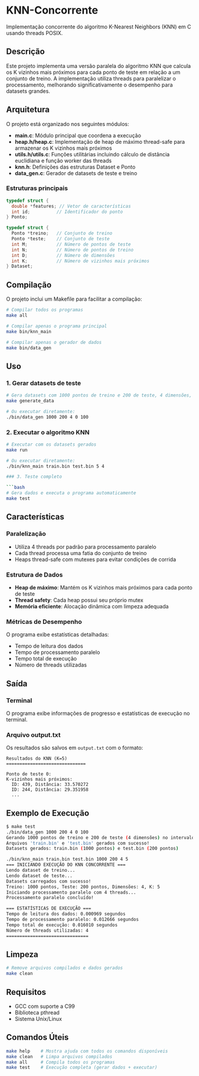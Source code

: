 # KNN-Concorrente

Implementação concorrente do algoritmo K-Nearest Neighbors (KNN) em C usando threads POSIX.

## Descrição

Este projeto implementa uma versão paralela do algoritmo KNN que calcula os K vizinhos mais próximos para cada ponto de teste em relação a um conjunto de treino. A implementação utiliza threads para paralelizar o processamento, melhorando significativamente o desempenho para datasets grandes.

## Arquitetura

O projeto está organizado nos seguintes módulos:

- **main.c**: Módulo principal que coordena a execução
- **heap.h/heap.c**: Implementação de heap de máximo thread-safe para armazenar os K vizinhos mais próximos
- **utils.h/utils.c**: Funções utilitárias incluindo cálculo de distância euclidiana e função worker das threads
- **knn.h**: Definições das estruturas Dataset e Ponto
- **data_gen.c**: Gerador de datasets de teste e treino

### Estruturas principais

```c
typedef struct {
  double *features; // Vetor de características
  int id;          // Identificador do ponto
} Ponto;

typedef struct {
  Ponto *treino;   // Conjunto de treino
  Ponto *teste;    // Conjunto de teste
  int M;           // Número de pontos de teste
  int N;           // Número de pontos de treino
  int D;           // Número de dimensões
  int K;           // Número de vizinhos mais próximos
} Dataset;
```

## Compilação

O projeto inclui um Makefile para facilitar a compilação:

```bash
# Compilar todos os programas
make all

# Compilar apenas o programa principal
make bin/knn_main

# Compilar apenas o gerador de dados
make bin/data_gen
```

## Uso

### 1. Gerar datasets de teste

```bash
# Gera datasets com 1000 pontos de treino e 200 de teste, 4 dimensões, valores entre 0 e 100
make generate_data

# Ou executar diretamente:
./bin/data_gen 1000 200 4 0 100
```

### 2. Executar o algoritmo KNN

```bash
# Executar com os datasets gerados
make run

# Ou executar diretamente:
./bin/knn_main train.bin test.bin 5 4

### 3. Teste completo

```bash
# Gera dados e executa o programa automaticamente
make test
```

## Características

### Paralelização

- Utiliza 4 threads por padrão para processamento paralelo
- Cada thread processa uma fatia do conjunto de treino
- Heaps thread-safe com mutexes para evitar condições de corrida

### Estrutura de Dados

- **Heap de máximo**: Mantém os K vizinhos mais próximos para cada ponto de teste
- **Thread safety**: Cada heap possui seu próprio mutex
- **Memória eficiente**: Alocação dinâmica com limpeza adequada

### Métricas de Desempenho

O programa exibe estatísticas detalhadas:
- Tempo de leitura dos dados
- Tempo de processamento paralelo
- Tempo total de execução
- Número de threads utilizadas

## Saída

### Terminal
O programa exibe informações de progresso e estatísticas de execução no terminal.

### Arquivo output.txt
Os resultados são salvos em `output.txt` com o formato:
```
Resultados do KNN (K=5)
==============================

Ponto de teste 0:
K-vizinhos mais próximos:
  ID: 439, Distância: 33.570272
  ID: 244, Distância: 29.351958
  ...
```

## Exemplo de Execução

```bash
$ make test
./bin/data_gen 1000 200 4 0 100
Gerando 1000 pontos de treino e 200 de teste (4 dimensões) no intervalo [0.00, 100.00]
Arquivos 'train.bin' e 'test.bin' gerados com sucesso!
Datasets gerados: train.bin (1000 pontos) e test.bin (200 pontos)

./bin/knn_main train.bin test.bin 1000 200 4 5
=== INICIANDO EXECUÇÃO DO KNN CONCORRENTE ===
Lendo dataset de treino...
Lendo dataset de teste...
Datasets carregados com sucesso!
Treino: 1000 pontos, Teste: 200 pontos, Dimensões: 4, K: 5
Iniciando processamento paralelo com 4 threads...
Processamento paralelo concluído!

=== ESTATÍSTICAS DE EXECUÇÃO ===
Tempo de leitura dos dados: 0.000969 segundos
Tempo de processamento paralelo: 0.012666 segundos
Tempo total de execução: 0.016010 segundos
Número de threads utilizadas: 4
===============================
```

## Limpeza

```bash
# Remove arquivos compilados e dados gerados
make clean
```

## Requisitos

- GCC com suporte a C99
- Biblioteca pthread
- Sistema Unix/Linux

## Comandos Úteis

```bash
make help    # Mostra ajuda com todos os comandos disponíveis
make clean   # Limpa arquivos compilados
make all     # Compila todos os programas
make test    # Execução completa (gerar dados + executar)
```